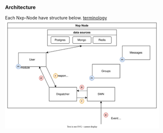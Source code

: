 ### Architecture
Each Nxp-Node have structure below. [terminology](terminology/README.md)
![](/img/nxp-node-overview.svg)
